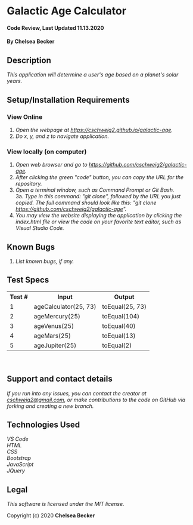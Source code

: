 # Galactic Age Calculator

#### Code Review, Last Updated 11.13.2020

#### **By Chelsea Becker**

## Description

_This application will determine a user's age based on a planet's solar years._

## Setup/Installation Requirements
### View Online
1. _Open the webpage at https://cschweig2.github.io/galactic-age._
2. _Do x, y, and z to navigate application._

### View locally (on computer)
1. _Open web browser and go to https://github.com/cschweig2/galactic-age._
2. _After clicking the green "code" button, you can copy the URL for the repository._
3. _Open a terminal window, such as Command Prompt or Git Bash._<br>
  3a. _Type in this command: "git clone", followed by the URL you just copied. The full command should look like this: "git clone https://github.com/cschweig2/galactic-age"._
4. _You may view the website displaying the application by clicking the index.html file or view the code on your favorite text editor, such as Visual Studio Code._

## Known Bugs

1. _List known bugs, if any._

## Test Specs

<table>
  <tr>
    <th>Test #</th>
    <th>Input</th>
    <th>Output</th>
  </tr>
  <tr>
    <td>1</td>
    <td>ageCalculator(25, 73)</td>
    <td>toEqual(25, 73)</td>
  </tr>
  <tr>
    <td>2</td>
    <td>ageMercury(25)</td>
    <td>toEqual(104)</td>
  </tr>
  <tr>
    <td>3</td>
    <td>ageVenus(25)</td>
    <td>toEqual(40)</td>
  </tr>
  <tr>
    <td>4</td>
    <td>ageMars(25)</td>
    <td>toEqual(13)</td>
  </tr>
  <tr>
    <td>5</td>
    <td>ageJupiter(25)</td>
    <td>toEqual(2)</td>
  </tr>
</table>
<br>


## Support and contact details

_If you run into any issues, you can contact the creator at cschweig2@gmail.com, or make contributions to the code on GitHub via forking and creating a new branch._

## Technologies Used

_VS Code_ <br>
_HTML_ <br>
_CSS_ <br>
_Bootstrap_ <br>
_JavaScript_ <br>
_JQuery_ <br>

## Legal

*This software is licensed under the MIT license.*

Copyright (c) 2020 **Chelsea Becker**